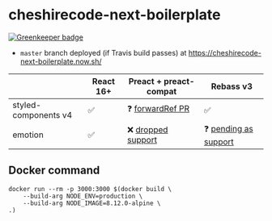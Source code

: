 # cheshirecode-next-boilerplate

[![Greenkeeper badge](https://badges.greenkeeper.io/cheshirecode/cheshirecode-next-boilerplate.svg)](https://greenkeeper.io/)

- `master` branch deployed (if Travis build passes) at https://cheshirecode-next-boilerplate.now.sh/

|     | React 16+ | Preact + preact-compat | Rebass v3
| --- |  ---  | ---    | ---
| styled-components v4 | :white_check_mark: | :question: [forwardRef PR](https://github.com/developit/preact/pull/1234) | :white_check_mark:
| emotion |  :white_check_mark:  | :x: [dropped support](https://github.com/emotion-js/emotion/pull/896) | :question: [pending as support](https://github.com/rebassjs/rebass/issues/501#issuecomment-424902795)


## Docker command
```
docker run --rm -p 3000:3000 $(docker build \
    --build-arg NODE_ENV=production \
    --build-arg NODE_IMAGE=8.12.0-alpine \
.)
```
